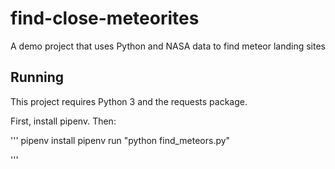 # find-close-meteorites
A demo project that uses Python and NASA data to find meteor landing sites

## Running

This project requires Python 3 and the requests package.

First, install pipenv. Then:

'''
pipenv install
pipenv run "python find_meteors.py"

'''
